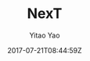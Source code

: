 ---
title: "NexT"
github: https://github.com/Simpleyyt/jekyll-theme-next
demo: https://simpleyyt.github.io/jekyll-theme-next/
author: Yitao Yao
ssg:
  - Jekyll
cms:
  - No Cms
date: 2017-07-21T08:44:59Z
github_branch: master
description: "Elegant theme for Jekyll."
stale: true
---